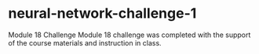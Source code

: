# neural-network-challenge-1
Module 18 Challenge
    Module 18 challenge was completed with the support of the course materials 
    and instruction in class. 